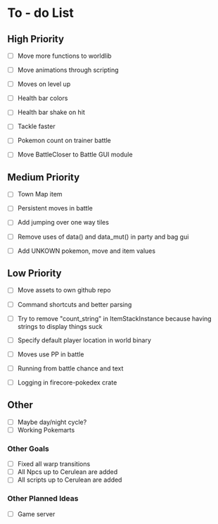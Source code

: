 # To - do List

## High Priority

- [ ] Move more functions to worldlib

- [ ] Move animations through scripting
- [ ] Moves on level up

- [ ] Health bar colors
- [ ] Health bar shake on hit
- [ ] Tackle faster

- [ ] Pokemon count on trainer battle
- [ ] Move BattleCloser to Battle GUI module

## Medium Priority

- [ ] Town Map item
- [ ] Persistent moves in battle
- [ ] Add jumping over one way tiles

- [ ] Remove uses of data() and data_mut() in party and bag gui

- [ ] Add UNKOWN pokemon, move and item values

## Low Priority

- [ ] Move assets to own github repo

- [ ] Command shortcuts and better parsing
- [ ] Try to remove "count_string" in ItemStackInstance because having strings to display things suck
- [ ] Specify default player location in world binary
- [ ] Moves use PP in battle
- [ ] Running from battle chance and text

- [ ] Logging in firecore-pokedex crate

## Other

- [ ] Maybe day/night cycle?
- [ ] Working Pokemarts

<!-- - [ ] Trainer and Gym Leader Battle AI -->

### Other Goals

- [ ] Fixed all warp transitions
- [ ] All Npcs up to Cerulean are added
- [ ] All scripts up to Cerulean are added

### Other Planned Ideas

 - [ ] Game server